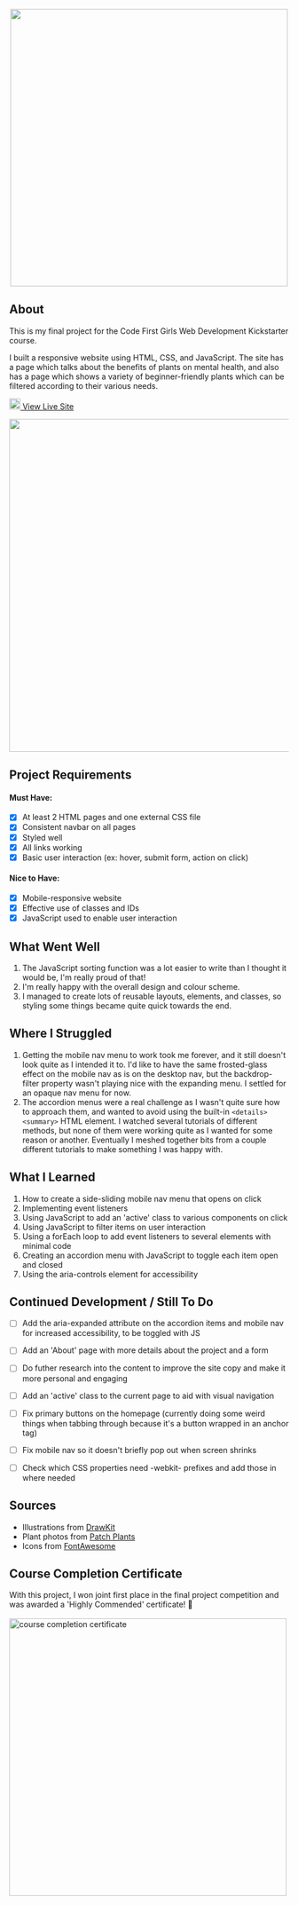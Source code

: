 <p align="center"> <img src="https://user-images.githubusercontent.com/104512014/185798699-e6d54431-51f0-4c3d-b99f-4d64047b24c6.jpg" width="500px"/> </p>

## About
This is my final project for the Code First Girls Web Development Kickstarter course.

I built a responsive website using HTML, CSS, and JavaScript. The site has a page which talks about the benefits of plants on mental health, and also has a page which shows a variety of beginner-friendly plants which can be filtered according to their various needs. 

<img src="https://github.com/FortAwesome/Font-Awesome/blob/6.x/svgs/solid/arrow-up-right-from-square.svg" width="20" height="20">[ View Live Site](https://emmaclarem.github.io/ok-bloomer/)

<img width=600 src=https://user-images.githubusercontent.com/104512014/184227877-83ca251b-c939-430a-8268-163e1399673d.png>

## Project Requirements 
#### Must Have:
- [x] At least 2 HTML pages and one external CSS file
- [x] Consistent navbar on all pages 
- [x] Styled well
- [x] All links working
- [x] Basic user interaction (ex: hover, submit form, action on click)
#### Nice to Have:
- [x] Mobile-responsive website
- [x] Effective use of classes and IDs
- [x] JavaScript used to enable user interaction

## What Went Well
1. The JavaScript sorting function was a lot easier to write than I thought it would be, I'm really proud of that!
2. I'm really happy with the overall design and colour scheme.
3. I managed to create lots of reusable layouts, elements, and classes, so styling some things became quite quick towards the end.

## Where I Struggled
1. Getting the mobile nav menu to work took me forever, and it still doesn't look quite as I intended it to. I'd like to have the same frosted-glass effect on the mobile nav as is on the desktop nav, but the backdrop-filter property wasn't playing nice with the expanding menu. I settled for an opaque nav menu for now.
2. The accordion menus were a real challenge as I wasn't quite sure how to approach them, and wanted to avoid using the built-in ```<details><summary>``` HTML element. I watched several tutorials of different methods, but none of them were working quite as I wanted for some reason or another. Eventually I meshed together bits from a couple different tutorials to make something I was happy with.

## What I Learned
1. How to create a side-sliding mobile nav menu that opens on click
2. Implementing event listeners
3. Using JavaScript to add an 'active' class to various components on click
4. Using JavaScript to filter items on user interaction
5. Using a forEach loop to add event listeners to several elements with minimal code
6. Creating an accordion menu with JavaScript to toggle each item open and closed
7. Using the aria-controls element for accessibility

## Continued Development / Still To Do
- [ ] Add the aria-expanded attribute on the accordion items and mobile nav for increased accessibility, to be toggled with JS
- [ ] Add an 'About' page with more details about the project and a form
- [ ] Do futher research into the content to improve the site copy and make it more personal and engaging
- [ ] Add an 'active' class to the current page to aid with visual navigation
- [ ] Fix primary buttons on the homepage (currently doing some weird things when tabbing through because it's a button wrapped in an anchor tag)
- [ ] Fix mobile nav so it doesn't briefly pop out when screen shrinks
- [ ] Check which CSS properties need -webkit- prefixes and add those in where needed


## Sources
- Illustrations from [DrawKit](https://drawkit.com/product/ecology-environment-illustrations)
- Plant photos from [Patch Plants](https://www.patchplants.com/gb/en/)
- Icons from [FontAwesome](https://fontawesome.com/)

## Course Completion Certificate 
With this project, I won joint first place in the final project competition and was awarded a 'Highly Commended' certificate! 🎉
<br><br>
<img width="500" alt="course completion certificate" src="https://user-images.githubusercontent.com/104512014/185798788-aef3a7ce-7df5-4919-88ba-76b34cc440d4.png">


